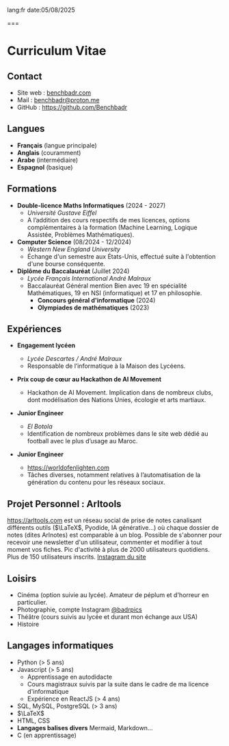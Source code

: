 lang:fr
date:05/08/2025

===
# Curriculum Vitae

## Contact

- Site web : [benchbadr.com](https://benchbadr.com)
- Mail : [benchbadr@proton.me](mailto:benchbadr@proton.me)
- GitHub : https://github.com/Benchbadr

## Langues

- **Français** (langue principale)
- **Anglais** (couramment)
- **Arabe** (intermédiaire)
- **Espagnol** (basique)

## Formations

- **Double-licence Maths Informatiques** (2024 - 2027)
	- *Université Gustave Eiffel*
	- A l’addition des cours respectifs de mes licences, options complémentaires à la formation (Machine Learning, Logique Assistée, Problèmes Mathématiques).
- **Computer Science** (08/2024 - 12/2024)
	- *Western New England University*
	- Échange d'un semestre aux États-Unis, effectué suite à l'obtention d'une bourse conséquente.
- **Diplôme du Baccalauréat** (Juillet 2024)
	- *Lycée Français International André Malraux*
	- Baccalauréat Général mention Bien avec 19 en spécialité Mathématiques, 19 en NSI (informatique) et 17 en philosophie.
		- **Concours général d'informatique** (2024)
		- **Olympiades de mathématiques** (2023)

## Expériences

- **Engagement lycéen**
	- *Lycée Descartes / André Malraux*
	- Responsable de l’informatique à la Maison des Lycéens. 
- **Prix coup de cœur au Hackathon de AI Movement**
	- Hackathon de AI Movement. Implication dans de nombreux clubs, dont modélisation des Nations Unies, écologie et arts martiaux.

- **Junior Engineer**
	- *El Botola*
	- Identification de nombreux problèmes dans le site web dédié au football avec le plus d’usage au Maroc.

- **Junior Engineer**
	- https://worldofenlighten.com
	- Tâches diverses, notamment relatives à l’automatisation de la génération du contenu pour les réseaux sociaux.

## Projet Personnel : Arltools

https://arltools.com est un réseau social de prise de notes canalisant différents outils ($\LaTeX$, Pyodide, IA générative...) où chaque dossier de notes (dites Arlnotes) est comparable à un blog. Possible de s'abonner pour recevoir une newsletter d'un utilisateur, commenter et modifier à tout moment vos fiches. Pic d'activité à plus de 2000 utilisateurs quotidiens. Plus de 150 utilisateurs inscrits. [Instagram du site](https://instagram.com/arltools)

## Loisirs

- Cinéma (option suivie au lycée). Amateur de péplum et d'horreur en particulier.
- Photographie, compte Instagram [@badrpics](https://instagram.com/badrpics)
- Théâtre (cours suivis au lycée et durant mon échange aux USA)
- Histoire

## Langages informatiques

- Python (> 5 ans)
- Javascript (> 5 ans)
	- Apprentissage en autodidacte
	- Cours magistraux suivis par la suite dans le cadre de ma licence d'informatique
	- Expérience en ReactJS (> 4 ans)
- SQL, MySQL, PostgreSQL (> 3 ans)
- $\LaTeX$
- HTML, CSS
- **Langages balises divers** Mermaid, Markdown...
- C (en apprentissage)